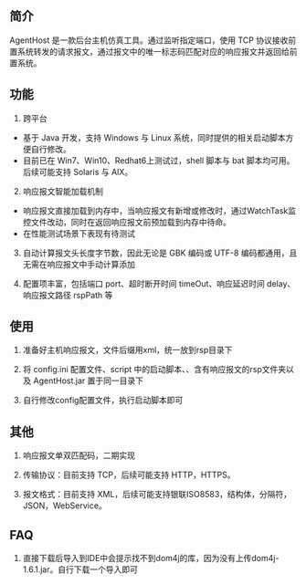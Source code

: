 ## 简介

AgentHost 是一款后台主机仿真工具。通过监听指定端口，使用 TCP 协议接收前置系统转发的请求报文，通过报文中的唯一标志码匹配对应的响应报文并返回给前置系统。

## 功能

1. 跨平台
+ 基于 Java 开发，支持 Windows 与 Linux 系统，同时提供的相关启动脚本方便自行修改。
+ 目前已在 Win7、Win10、Redhat6上测试过，shell 脚本与 bat 脚本均可用。后续可能支持 Solaris 与 AIX。

2. 响应报文智能加载机制
+ 响应报文直接加载到内存中，当响应报文有新增或修改时，通过WatchTask监控文件改动，同时在返回响应报文前预加载到内存中待命。
+ 在性能测试场景下表现有待测试

3. 自动计算报文头长度字节数，因此无论是 GBK 编码或 UTF-8 编码都通用，且无需在响应报文中手动计算添加

4. 配置项丰富，包括端口 port、超时断开时间 timeOut、响应延迟时间 delay、响应报文路径 rspPath 等

## 使用

1. 准备好主机响应报文，文件后缀用xml，统一放到rsp目录下

2. 将 config.ini 配置文件、script 中的启动脚本、、含有响应报文的rsp文件夹以及 AgentHost.jar 置于同一目录下

3. 自行修改config配置文件，执行启动脚本即可

## 其他

1. 响应报文单双匹配码，二期实现

2. 传输协议：目前支持 TCP，后续可能支持 HTTP，HTTPS。

3. 报文格式：目前支持 XML，后续可能支持银联ISO8583，结构体，分隔符，JSON，WebService。

## FAQ

1. 直接下载后导入到IDE中会提示找不到dom4j的库，因为没有上传dom4j-1.6.1.jar。自行下载一个导入即可
